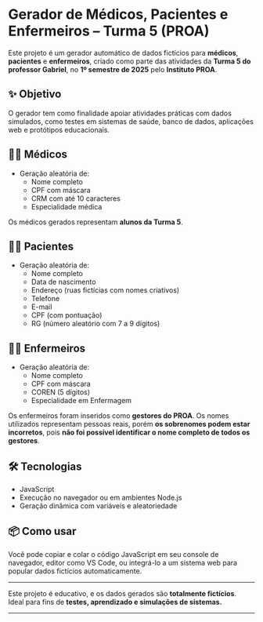 # Gerador de Médicos, Pacientes e Enfermeiros – Turma 5 (PROA)

Este projeto é um gerador automático de dados fictícios para **médicos**, **pacientes** e **enfermeiros**, criado como parte das atividades da **Turma 5 do professor Gabriel**, no **1º semestre de 2025** pelo **Instituto PROA**.

## ✨ Objetivo

O gerador tem como finalidade apoiar atividades práticas com dados simulados, como testes em sistemas de saúde, banco de dados, aplicações web e protótipos educacionais.  

## 👨‍⚕️ Médicos
- Geração aleatória de:
  - Nome completo
  - CPF com máscara
  - CRM com até 10 caracteres
  - Especialidade médica

Os médicos gerados representam **alunos da Turma 5**.

## 👩‍⚕️ Pacientes
- Geração aleatória de:
  - Nome completo
  - Data de nascimento
  - Endereço (ruas fictícias com nomes criativos)
  - Telefone
  - E-mail
  - CPF (com pontuação)
  - RG (número aleatório com 7 a 9 dígitos)

## 🧑‍💼 Enfermeiros
- Geração aleatória de:
  - Nome completo
  - CPF com máscara
  - COREN (5 dígitos)
  - Especialidade em Enfermagem

Os enfermeiros foram inseridos como **gestores do PROA**. Os nomes utilizados representam pessoas reais, porém **os sobrenomes podem estar incorretos**, pois **não foi possível identificar o nome completo de todos os gestores**.

## 🛠️ Tecnologias
- JavaScript
- Execução no navegador ou em ambientes Node.js
- Geração dinâmica com variáveis e aleatoriedade

## 📦 Como usar
Você pode copiar e colar o código JavaScript em seu console de navegador, editor como VS Code, ou integrá-lo a um sistema web para popular dados fictícios automaticamente.

---

Este projeto é educativo, e os dados gerados são **totalmente fictícios**.  
Ideal para fins de **testes, aprendizado e simulações de sistemas.**

---